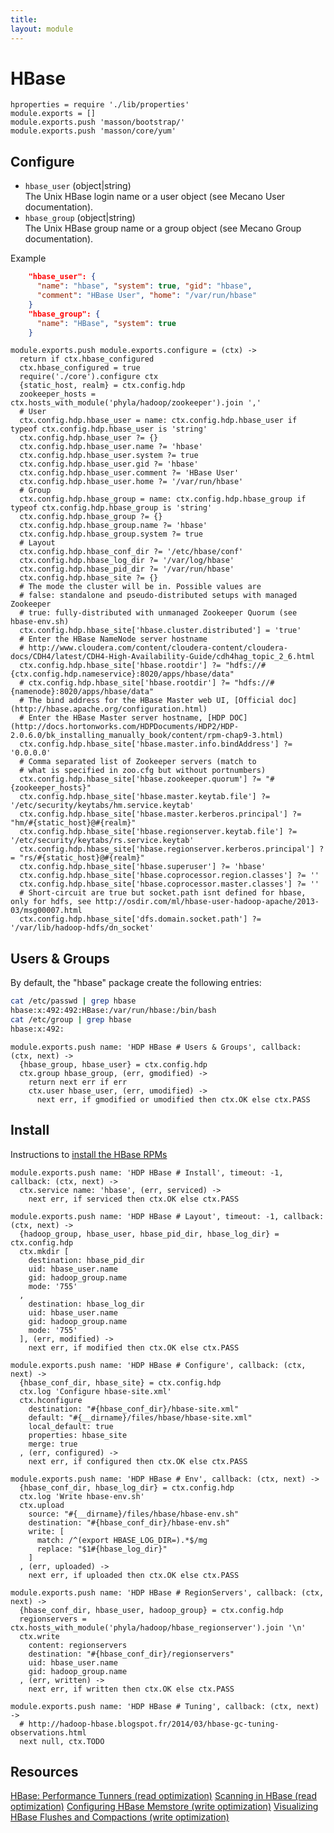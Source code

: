 ```yaml
---
title: 
layout: module
---
```


# HBase

    hproperties = require './lib/properties'
    module.exports = []
    module.exports.push 'masson/bootstrap/'
    module.exports.push 'masson/core/yum'

## Configure

*   `hbase_user` (object|string)   
    The Unix HBase login name or a user object (see Mecano User documentation).   
*   `hbase_group` (object|string)   
    The Unix HBase group name or a group object (see Mecano Group documentation).   

Example

```json
    "hbase_user": {
      "name": "hbase", "system": true, "gid": "hbase",
      "comment": "HBase User", "home": "/var/run/hbase"
    }
    "hbase_group": {
      "name": "HBase", "system": true
    }
```

    module.exports.push module.exports.configure = (ctx) ->
      return if ctx.hbase_configured
      ctx.hbase_configured = true
      require('./core').configure ctx
      {static_host, realm} = ctx.config.hdp
      zookeeper_hosts = ctx.hosts_with_module('phyla/hadoop/zookeeper').join ','
      # User
      ctx.config.hdp.hbase_user = name: ctx.config.hdp.hbase_user if typeof ctx.config.hdp.hbase_user is 'string'
      ctx.config.hdp.hbase_user ?= {}
      ctx.config.hdp.hbase_user.name ?= 'hbase'
      ctx.config.hdp.hbase_user.system ?= true
      ctx.config.hdp.hbase_user.gid ?= 'hbase'
      ctx.config.hdp.hbase_user.comment ?= 'HBase User'
      ctx.config.hdp.hbase_user.home ?= '/var/run/hbase'
      # Group
      ctx.config.hdp.hbase_group = name: ctx.config.hdp.hbase_group if typeof ctx.config.hdp.hbase_group is 'string'
      ctx.config.hdp.hbase_group ?= {}
      ctx.config.hdp.hbase_group.name ?= 'hbase'
      ctx.config.hdp.hbase_group.system ?= true
      # Layout
      ctx.config.hdp.hbase_conf_dir ?= '/etc/hbase/conf'
      ctx.config.hdp.hbase_log_dir ?= '/var/log/hbase'
      ctx.config.hdp.hbase_pid_dir ?= '/var/run/hbase'
      ctx.config.hdp.hbase_site ?= {}
      # The mode the cluster will be in. Possible values are
      # false: standalone and pseudo-distributed setups with managed Zookeeper
      # true: fully-distributed with unmanaged Zookeeper Quorum (see hbase-env.sh)
      ctx.config.hdp.hbase_site['hbase.cluster.distributed'] = 'true'
      # Enter the HBase NameNode server hostname
      # http://www.cloudera.com/content/cloudera-content/cloudera-docs/CDH4/latest/CDH4-High-Availability-Guide/cdh4hag_topic_2_6.html
      ctx.config.hdp.hbase_site['hbase.rootdir'] ?= "hdfs://#{ctx.config.hdp.nameservice}:8020/apps/hbase/data"
      # ctx.config.hdp.hbase_site['hbase.rootdir'] ?= "hdfs://#{namenode}:8020/apps/hbase/data"
      # The bind address for the HBase Master web UI, [Official doc](http://hbase.apache.org/configuration.html)
      # Enter the HBase Master server hostname, [HDP DOC](http://docs.hortonworks.com/HDPDocuments/HDP2/HDP-2.0.6.0/bk_installing_manually_book/content/rpm-chap9-3.html)
      ctx.config.hdp.hbase_site['hbase.master.info.bindAddress'] ?= '0.0.0.0'
      # Comma separated list of Zookeeper servers (match to
      # what is specified in zoo.cfg but without portnumbers)
      ctx.config.hdp.hbase_site['hbase.zookeeper.quorum'] ?= "#{zookeeper_hosts}"
      ctx.config.hdp.hbase_site['hbase.master.keytab.file'] ?= '/etc/security/keytabs/hm.service.keytab'
      ctx.config.hdp.hbase_site['hbase.master.kerberos.principal'] ?= "hm/#{static_host}@#{realm}"
      ctx.config.hdp.hbase_site['hbase.regionserver.keytab.file'] ?= '/etc/security/keytabs/rs.service.keytab'
      ctx.config.hdp.hbase_site['hbase.regionserver.kerberos.principal'] ?= "rs/#{static_host}@#{realm}"
      ctx.config.hdp.hbase_site['hbase.superuser'] ?= 'hbase'
      ctx.config.hdp.hbase_site['hbase.coprocessor.region.classes'] ?= ''
      ctx.config.hdp.hbase_site['hbase.coprocessor.master.classes'] ?= ''
      # Short-circuit are true but socket.path isnt defined for hbase, only for hdfs, see http://osdir.com/ml/hbase-user-hadoop-apache/2013-03/msg00007.html
      ctx.config.hdp.hbase_site['dfs.domain.socket.path'] ?= '/var/lib/hadoop-hdfs/dn_socket'

## Users & Groups

By default, the "hbase" package create the following entries:

```bash
cat /etc/passwd | grep hbase
hbase:x:492:492:HBase:/var/run/hbase:/bin/bash
cat /etc/group | grep hbase
hbase:x:492:
```

    module.exports.push name: 'HDP HBase # Users & Groups', callback: (ctx, next) ->
      {hbase_group, hbase_user} = ctx.config.hdp
      ctx.group hbase_group, (err, gmodified) ->
        return next err if err
        ctx.user hbase_user, (err, umodified) ->
          next err, if gmodified or umodified then ctx.OK else ctx.PASS

## Install

Instructions to [install the HBase RPMs](http://docs.hortonworks.com/HDPDocuments/HDP1/HDP-1.3.2/bk_installing_manually_book/content/rpm-chap9-1.html)

    module.exports.push name: 'HDP HBase # Install', timeout: -1, callback: (ctx, next) ->
      ctx.service name: 'hbase', (err, serviced) ->
        next err, if serviced then ctx.OK else ctx.PASS

    module.exports.push name: 'HDP HBase # Layout', timeout: -1, callback: (ctx, next) ->
      {hadoop_group, hbase_user, hbase_pid_dir, hbase_log_dir} = ctx.config.hdp
      ctx.mkdir [
        destination: hbase_pid_dir
        uid: hbase_user.name
        gid: hadoop_group.name
        mode: '755'
      ,
        destination: hbase_log_dir
        uid: hbase_user.name
        gid: hadoop_group.name
        mode: '755'
      ], (err, modified) ->
        next err, if modified then ctx.OK else ctx.PASS

    module.exports.push name: 'HDP HBase # Configure', callback: (ctx, next) ->
      {hbase_conf_dir, hbase_site} = ctx.config.hdp
      ctx.log 'Configure hbase-site.xml'
      ctx.hconfigure
        destination: "#{hbase_conf_dir}/hbase-site.xml"
        default: "#{__dirname}/files/hbase/hbase-site.xml"
        local_default: true
        properties: hbase_site
        merge: true
      , (err, configured) ->
        next err, if configured then ctx.OK else ctx.PASS

    module.exports.push name: 'HDP HBase # Env', callback: (ctx, next) ->
      {hbase_conf_dir, hbase_log_dir} = ctx.config.hdp
      ctx.log 'Write hbase-env.sh'
      ctx.upload
        source: "#{__dirname}/files/hbase/hbase-env.sh"
        destination: "#{hbase_conf_dir}/hbase-env.sh"
        write: [
          match: /^(export HBASE_LOG_DIR=).*$/mg
          replace: "$1#{hbase_log_dir}"
        ]
      , (err, uploaded) ->
        next err, if uploaded then ctx.OK else ctx.PASS

    module.exports.push name: 'HDP HBase # RegionServers', callback: (ctx, next) ->
      {hbase_conf_dir, hbase_user, hadoop_group} = ctx.config.hdp
      regionservers = ctx.hosts_with_module('phyla/hadoop/hbase_regionserver').join '\n'
      ctx.write
        content: regionservers
        destination: "#{hbase_conf_dir}/regionservers"
        uid: hbase_user.name
        gid: hadoop_group.name
      , (err, written) ->
        next err, if written then ctx.OK else ctx.PASS

    module.exports.push name: 'HDP HBase # Tuning', callback: (ctx, next) ->
      # http://hadoop-hbase.blogspot.fr/2014/03/hbase-gc-tuning-observations.html
      next null, ctx.TODO

## Resources

[HBase: Performance Tunners (read optimization)](http://labs.ericsson.com/blog/hbase-performance-tuners)
[Scanning in HBase (read optimization)](http://hadoop-hbase.blogspot.com/2012/01/scanning-in-hbase.html)
[Configuring HBase Memstore (write optimization)](http://blog.sematext.com/2012/17/16/hbase-memstore-what-you-should-know/)
[Visualizing HBase Flushes and Compactions (write optimization)](http://www.ngdata.com/visiualizing-hbase-flushes-and-compactions/)



